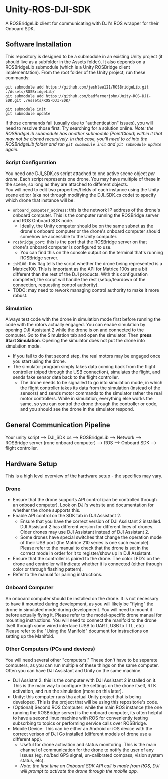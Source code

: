 # Unity-ROS-DJI-SDK
A ROSBridgeLib client for communicating with DJI's ROS wrapper for their Onboard SDK.


## Software Installation
This repository is designed to be a submodule in an existing Unity project (it should live as a subfolder in  the Assets folder). It also depends on a ROSBridgeLib submodule (which is a Unity ROSBridge client implementation). From the root folder of the Unity project, run these commands:
```
git submodule add https://github.com/jeshlee121/ROSBridgeLib.git ./Assets/ROSBridgeLib/
git submodule add https://github.com/badfarmerjohn/Unity-ROS-DJI-SDK.git ./Assets/ROS-DJI-SDK/

git submodule init
git submodule update
```
If those commands fail (usually due to "authentication" issues), you will need to resolve those first. Try searching for a solution online.
*Note: the ROSBridgeLib submodule has another submodule (PointCloud) within it that may not be cloned recursively. In that case, you'll need to `cd` into the ROSBridgeLib folder and run `git submodule init` and `git submodule update` again.*

### Script Configuration
You need one DJI_SDK.cs script attached to one active scene object *per drone*. Each script represents one drone. You may have multiple of these in the scene, so long as they are attached to different objects.  
You will need to edit two properties/fields of each instance using the Unity scene editor (aka not through modifying the DJI_SDK.cs code) to specify which drone that instance will be:
  * `onboard_computer_address`: this is the network IP address of the drone's onboard computer. This is the computer running the ROSBridge server and ROS Onboard SDK node.
    * Ideally, the Unity computer should be on the same subnet as the drone's onboard computer or the drone's onboard computer should somehow be accessible to the Unity computer.
  * `rosbridge_port`: this is the port that the ROSBridge server on that drone's onboard computer is configured to use.
    * You can find this on the console output on the terminal that's running ROSBridge server.
  * `isM100`: this flag tells the script whether the drone being represented is a Matrice100. This is important as the API for Matrice 100s are a bit different than the rest of the DJI products.
With this configuration completed, the script will handle the rest (setup/teardown of the connection, requesting control authority).
  * TODO: may need to rework managing control authority to make it more robust.

### Simulation
Always test code with the drone in simulation mode first before running the code with the rotors actually engaged. You can enabe simulation by opening DJI Assistant 2 while the drone is on and connected to the computer. Go to the Simulation tab and open the simulator. Then **press Start Simulation**. Opening the simulator does not put the drone into simulation mode.
  * If you fail to do that second step, the real motors may be engaged once you start using the drone.
  * The simulator program simply takes data coming back from the flight controller (piped through the USB connection), simulates the flight, and sends fake sensor data back to the flight controller.
  	* The drone needs to be signalled to go into simulation mode, in which the flight controller takes its data from the simulation (instead of the sensors) and sends motor commands to the simulator rather the real motor controllers.
While in simulation, everything else works the same, so you can control the drone through the controller or code, and you should see the drone in the simulator respond.


## General Communication Pipeline
Your unity script --> DJI_SDK.cs --> ROSBridgeLib --> Network --> ROSBridge server (rone onboard computer) --> ROS --> Onboard SDK --> flight controller.


## Hardware Setup
This is a high level overview of the hardware setup - the specifics may vary.

### Drone
* Ensure that the drone supports API control (can be controlled through an onboad computer). Look on DJI's website and documentation for whether the drone supports this.
* Enable API control on the SDK tab in DJI Assistant 2.
  * Ensure that you have the correct version of DJI Assistant 2 installed. DJI Assistant 2 has different version for different lines of drones. Older drones may use DJI Assistant instead of DJI Assistant 2.
  * Some drones have special switches that change the operation mode of their USB port (the Matrice 210 series is one such example). Please refer to the manual to check that the drone is set in the correct mode in order for it to register/show up in DJI Assistant.
* Ensure that the controller is paired to the drone. The color LED's on the drone and controller will indicate whether it is connected (either through color or through flashing pattern).
* Refer to the manual for pairing instructions.

### Onboard Computer
An onboard computer should be installed on the drone. It is not necessary to have it mounted during development, as you will likely be "flying" the drone in simulated mode during development. You will need to mount it before actually flying it. Please refer to the model-specific drone manual for mounting instructions. You will need to connect the manifold to the drone itself through some wired interface (USB to UART, USB to TTL, etc)  
Please refer to the "Using the Manifold" document for instructions on setting up the Manifold.

### Other Computers (PCs and devices)
You will need several other "computers." These don't have to be separate computers, as you can run multiple of these things on the same computer. Often you can have DJI Assistant and Unity on the same machine.
* DJI Assistnt 2: this is the computer with DJI Assistant 2 installed on it. This is the main way to configure the settings on the drone itself, RTK activation, and run the simulation (more on this later).
* Unity: this computer runs tha actual Unity project that is being developed. This is the project that will be using this repositorie's code.
* (Optional) Second ROS Computer: while the main ROS instance (the one running the ROSBridge server) is the onboard computer, its often helpful to have a second linux machine with ROS for conveniently testing subscrbing to topics or performing service calls over ROSBridge.
* Mobile Device: This can be either an Android or iOS device with the correct verison of DJI Go installed (different models of drone use a different app).
  * Useful for drone activation and status monitoring. This is the main channel of communication for the drone to notify the user of any issues (eg. no/bad GPS signal, un-calibrated compass, vision system status, etc).
  * *Note: the first time an Onboard SDK API call is made from ROS, DJI will prompt to activate the drone through the mobile app.*
